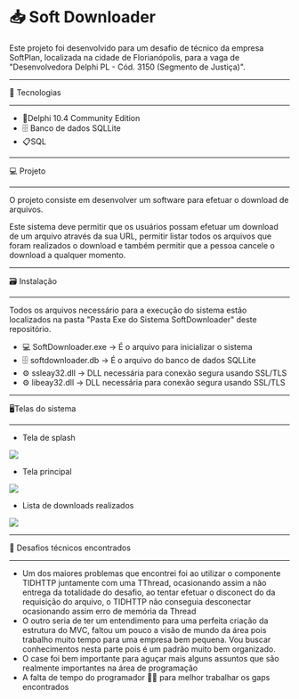# 📥 Soft Downloader

Este projeto foi desenvolvido para um desafio de técnico da empresa SoftPlan, localizada na cidade de Florianópolis, para a vaga de "Desenvolvedora Delphi PL - Cód. 3150 (Segmento de Justiça)".
<hr>
🚀 Tecnologias
<hr>
<ul>
  <li>📃Delphi 10.4 Community Edition</li>
  <li>🗄 Banco de dados SQLLite</li>
  <li>📋SQL</li>
</ul>
<hr>
💻 Projeto
<hr>
<p>O projeto consiste em desenvolver um software para efetuar o download de arquivos.</p>
<p>Este sistema deve permitir que os usuários possam efetuar um download de um arquivo através da sua URL, permitir listar todos os arquivos que foram realizados o download e também permitir que a pessoa cancele o download a qualquer momento.</p>
<hr>
🗃 Instalação
<hr>
<p>Todos os arquivos necessário para a execução do sistema estão localizados na pasta "Pasta Exe do Sistema SoftDownloader" deste repositório.</p>
<ul>
  <li>💻 SoftDownloader.exe -> É o arquivo para inicializar o sistema</li>
  <li>🗄 softdownloader.db -> É o arquivo do banco de dados SQLLite </li>
  <li>⚙ ssleay32.dll -> DLL necessária para conexão segura usando SSL/TLS</li>
  <li>⚙ libeay32.dll -> DLL necessária para conexão segura usando SSL/TLS</li>
</ul>
<hr>
🖥Telas do sistema
<hr>
<ul>  
  <li> Tela de splash </li>
</ul>
<img src="https://rodrigomiranda.s3.amazonaws.com/Splash.png">
<ul>  
  <li> Tela principal </li>
</ul>
<img src="https://rodrigomiranda.s3.amazonaws.com/Tela+principal.png">
<ul>  
  <li> Lista de downloads realizados </li>
</ul>
<img src="https://rodrigomiranda.s3.amazonaws.com/Lista+Downloads.png">
<hr>
💩 Desafios técnicos encontrados 
<hr>
<ul>
  <li>Um dos maiores problemas que encontrei foi ao utilizar o componente TIDHTTP juntamente com uma TThread, ocasionando assim a não entrega da totalidade do desafio, ao tentar efetuar o disconect do da requisição do arquivo, o TIDHTTP não conseguia desconectar ocasionando assim erro de memória da Thread</li>
  <li>O outro seria de ter um entendimento para uma perfeita criação da estrutura do MVC, faltou um pouco a visão de mundo da área pois trabalho muito tempo para uma empresa bem pequena. Vou buscar conhecimentos nesta parte pois é um padrão muito bem organizado.</li>
  <li>O case foi bem importante para aguçar mais alguns assuntos que são realmente importantes na área de programação</li>
  <li>A falta de tempo do programador 🧑‍💻 para melhor trabalhar os gaps encontrados</li>
</ul>


